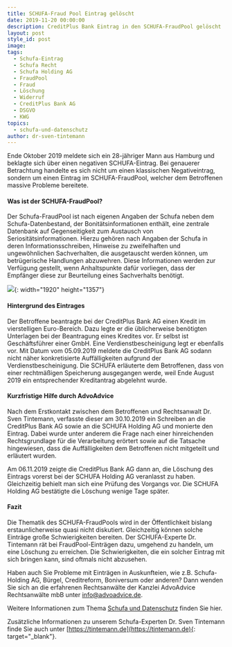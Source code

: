 ```yaml
---
title: SCHUFA-Fraud Pool Eintrag gelöscht
date: 2019-11-20 00:00:00
description: CreditPlus Bank Eintrag in den SCHUFA-FraudPool gelöscht
layout: post
style_id: post
image:
tags:
  - Schufa-Eintrag
  - Schufa Recht
  - Schufa Holding AG
  - FraudPool
  - Fraud
  - Löschung
  - Widerruf
  - CreditPlus Bank AG
  - DSGVO
  - KWG
topics:
  - schufa-und-datenschutz
author: dr-sven-tintemann
---
```

Ende Oktober 2019 meldete sich ein 28-jähriger Mann aus Hamburg und beklagte sich über einen negativen SCHUFA-Eintrag. Bei genauerer Betrachtung handelte es sich nicht um einen klassischen Negativeintrag, sondern um einen Eintrag im SCHUFA-FraudPool, welcher dem Betroffenen massive Probleme bereitete.

#### Was ist der SCHUFA-FraudPool?

Der Schufa-FraudPool ist nach eigenen Angaben der Schufa neben dem Schufa-Datenbestand, der Bonitätsinformationen enthält, eine zentrale Datenbank auf Gegenseitigkeit zum Austausch von Seriositätsinformationen. Hierzu gehören nach Angaben der Schufa in deren Informationsschreiben, Hinweise zu zweifelhaften und ungewöhnlichen Sachverhalten, die ausgetauscht werden können, um betrügerische Handlungen abzuwehren. Diese Informationen werden zur Verfügung gestellt, wenn Anhaltspunkte dafür vorliegen, dass der Empfänger diese zur Beurteilung eines Sachverhalts benötigt.

![](/uploads/dsgvo-3446011-1920-8.jpg){: width="1920" height="1357"}

#### Hintergrund des Eintrages

Der Betroffene beantragte bei der CreditPlus Bank AG einen Kredit im vierstelligen Euro-Bereich. Dazu legte er die üblicherweise benötigten Unterlagen bei der Beantragung eines Kredites vor. Er selbst ist Geschäftsführer einer GmbH. Eine Verdienstbescheinigung legt er ebenfalls vor. Mit Datum vom 05.09.2019 meldete die CreditPlus Bank AG sodann nicht näher konkretisierte Auffälligkeiten aufgrund der Verdienstbescheinigung. Die SCHUFA erläuterte dem Betroffenen, dass von einer rechtmäßigen Speicherung ausgegangen werde, weil Ende August 2019 ein entsprechender Kreditantrag abgelehnt wurde.

#### Kurzfristige Hilfe durch AdvoAdvice

Nach dem Erstkontakt zwischen dem Betroffenen und Rechtsanwalt Dr. Sven Tintemann, verfasste dieser am 30.10.2019 ein Schreiben an die CreditPlus Bank AG sowie an die SCHUFA Holding AG und monierte den Eintrag. Dabei wurde unter anderem die Frage nach einer hinreichenden Rechtsgrundlage für die Verarbeitung erörtert sowie auf die Tatsache hingewiesen, dass die Auffälligkeiten dem Betroffenen nicht mitgeteilt und erläutert wurden.&nbsp;

Am 06.11.2019 zeigte die CreditPlus Bank AG dann an, die Löschung des Eintrags vorerst bei der SCHUFA Holding AG veranlasst zu haben. Gleichzeitig behielt man sich eine Prüfung des Vorgangs vor. Die SCHUFA Holding AG bestätigte die Löschung wenige Tage später.

#### Fazit

Die Thematik des SCHUFA-FraudPools wird in der Öffentlichkeit bislang erstaunlicherweise quasi nicht diskutiert. Gleichzeitig können solche Einträge große Schwierigkeiten bereiten. Der SCHUFA-Experte Dr. Tintemann rät bei FraudPool-Einträgen dazu, umgehend zu handeln, um eine Löschung zu erreichen. Die Schwierigkeiten, die ein solcher Eintrag mit sich bringen kann, sind oftmals nicht abzusehen.

Haben auch Sie Probleme mit Einträgen in Auskunfteien, wie z.B. Schufa-Holding AG, Bürgel, Creditreform, Boniversum oder anderen? Dann wenden Sie sich an die erfahrenen Rechtsanwälte der Kanzlei AdvoAdvice Rechtsanwälte mbB unter [info@advoadvice.de](mailto:info@advoadvice.de).

Weitere Informationen zum Thema [Schufa und Datenschutz](/themen/schufa-und-datenschutz/)&nbsp;finden Sie hier.&nbsp;

Zusätzliche Informationen zu unserem Schufa-Experten Dr. Sven Tintemann finde Sie auch unter [https://tintemann.de](https://tintemann.de){: target="_blank"}.